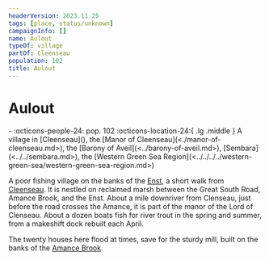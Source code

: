```yaml
---
headerVersion: 2023.11.25
tags: [place, status/unknown]
campaignInfo: []
name: Aulout
typeOf: village
partOf: Cleenseau
population: 102
title: Aulout
---
```

# Aulout
<div class="grid cards ext-narrow-margin ext-one-column" markdown>
-  
    :octicons-people-24: pop. 102  
    :octicons-location-24:{ .lg .middle } A village in [Cleenseau](<cleenseau/cleenseau.md>), the [Manor of Cleenseau](<./manor-of-cleenseau.md>), the [Barony of Aveil](<../barony-of-aveil.md>), [Sembara](<../../sembara.md>), the [Western Green Sea Region](<../../../../western-green-sea/western-green-sea-region.md>)  
</div>


A poor fishing village on the banks of the [Enst](<../../../rivers/wistel-enst-watershed/enst.md>), a short walk from [Cleenseau](<cleenseau/cleenseau.md>). It is nestled on reclaimed marsh between the Great South Road, Amance Brook, and the Enst. About a mile downriver from Clenseau, just before the road crosses the Amance, it is part of the manor of the Lord of Clenseau. About a dozen boats fish for river trout in the spring and summer, from a makeshift dock rebuilt each April. 

The twenty houses here flood at times, save for the sturdy mill, built on the banks of the [Amance Brook](<./amance-brook.md>).

